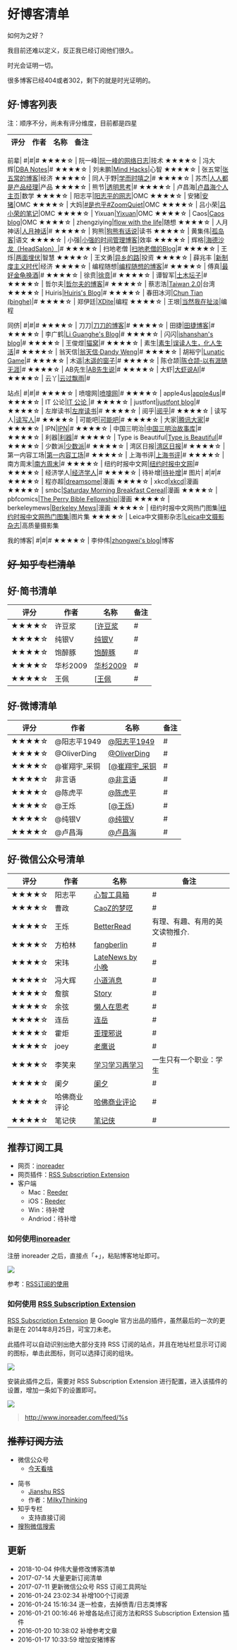 
# 好博客清单

如何为之好？

我目前还难以定义，反正我已经订阅他们很久。

时光会证明一切。

很多博客已经404或者302，剩下的就是时光证明的。

## 好·博客列表

注：顺序不分，尚未有评分维度，目前都是四星

评分   |  作者 | 名称    | 备注 
----- | ----- | ------ | -----

前辈| #|#|#
★★★★☆ | 阮一峰|[阮一峰的网络日志](http://www.ruanyifeng.com/blog/)|技术
★★★★☆ | 冯大辉|[DBA Notes](http://dbanotes.net/)|#
★★★★☆ | 刘未鹏|[Mind Hacks](http://mindhacks.cn)|心智
★★★★☆ | 张五常|[张五常的博客](http://blog.sina.com.cn/zhangwuchang)|经济
★★★★☆ | 同人于野|[学而时嘻之](http://www.geekonomics10000.com)|#
★★★★☆ | 苏杰|[人人都是产品经理](http://iamsujie.com)|产品
★★★★☆ | 熊节|[透明思考](http://gigix.thoughtworkers.org)|#
★★★★☆ | 卢昌海|[卢昌海个人主页](http://www.changhai.org)|数学
★★★★☆ | 阳志平|[阳志平的网志](http://www.yangzhiping.com)|OMC
★★★★☆ | 安猪|[安猪](http://anzhu.net/)|OMC
★★★★☆ | 大妈|[#是也乎#ZoomQuiet](http://blog.zoomquiet.io)|OMC
★★★★☆ | 吕小荣|[吕小荣的笔记](http://mednoter.com)|OMC
★★★★☆ | Yixuan|[Yixuan](http://yixuan.li/)|OMC
★★★★☆ | Caos|[Caos blog](http://blog.caos.me/)|OMC
★★★★☆ | zhengziying|[flow with the life](http://zhengziying.com)|随想
★★★★☆ | 人月神话|[人月神话](http://blog.sina.com.cn/cmmi)|#
★★★★☆ | 狗熊|[狗熊有话说](http://www.iclubkm.com/bearbigpodcast)|读书
★★★★☆ | 黄集伟|[孤岛客](http://www.huangjiwei.com/blog)|语文
★★★★☆ | 小强|[小强的时间管理博客](http://www.gtdlife.com)|效率
★★★★☆ | 辉格|[海德沙龙（HeadSalon）](http://headsalon.org/)|#
★★★★☆ | 扫地老僧 |[扫地老僧的Blog](http://www.doyj.com/)|#
★★★★☆ | 王烁|[两面埋伏](http://wangshuo.blog.caixin.com)|智慧
★★★★☆ | 王文勇|[异乡的路](http://wangwenyong.blog.caixin.com)|投资
★★★★☆ | 薛兆丰 |[新制度主义时代](http://xuezhaofeng.com/)|经济
★★★★☆ | 编程随想|[编程随想的博客](https://program-think.blogspot.com/)|#
★★★★☆ | 傅真|[最好金龟换酒](http://fz0512.com/)|#
★★★★☆ | 徐贲|[徐贲](http://blog.sina.com.cn/xubenblog)|#
★★★★☆ | 谭智军|[土木坛子](https://tumutanzi.com/)|#
★★★★☆ | 哲尔夫|[哲尔夫的博客](http://www.zeove.com/)|#
★★★★☆ | 蔡志浩|[Taiwan 2.0](http://taiwan.chtsai.org/)|台湾
★★★★☆ | Huiris|[Huiris's Blog](http://huiris.com/)|#
★★★★☆ | 春田冰河|[Chun Tian (binghe)](http://tianchunbinghe.blog.163.com/)|#
★★★★☆ | 郑伊廷|[XDite](http://blog.xdite.net/)|编程
★★★★☆ | 王垠|[当然我在扯淡](http://www.yinwang.org/)|编程

同侪| #|#|#
★★★★☆ | 刀刀|[刀刀的博客](http://wanyiping.com/)|#
★★★★☆ | 田捷|[田捷博客](http://violettianjie.com/)|#
★★★★☆ | 李广鹤|[Li Guanghe's Blog](https://liguanghe.github.io/)|#
★★★★☆ | 闪闪|[ishanshan's blog](http://ishanshan.top/)|#
★★★★☆ | 王俊煜|[猫窝](http://blog.wangjunyu.net/)|#
★★★★☆ | 素生|[素生|误读人生，化人生活](http://z.arlmy.me/)|#
★★★★☆ | 翁天信|[翁天信·Dandy Weng](https://www.dandyweng.com/)|#
★★★★☆ | 胡裕宁|[Lunatic Game](http://www.huyuning.com/)|#
★★★★☆ | 木遥|[木遥的窗子](http://blog.farmostwood.net)|#
★★★★☆ | 陈仓颉|[陈仓颉-以有涯随无涯](https://imzm.im)|#
★★★★☆ | AB先生|[AB先生说](https://absir.me)|#
★★★★☆ | 大虾|[大虾说AI](http://www.ramywu.com/)|#
★★★★☆ | 云丫|[云过飘雨](https://yunyadbis.github.io/)|#

站点| #|#|#
★★★★☆ | 喷嚏网|[喷嚏网](http://www.dapenti.com/)|#
★★★★☆ | apple4us|[apple4us](http://apple4us.com/)|#
★★★★☆ | IT 公论|[IT 公论 ](http://blog.itgonglun.com/)|#
★★★★☆ | justfont|[justfont blog](http://blog.justfont.com/)|#
★★★★☆ | 左岸读书|[左岸读书](http://www.zreading.cn)|#
★★★★☆ | 阅乎|[阅乎](http://yuehu.io/)|#
★★★★☆ | 读写人|[读写人](http://www.duxieren.com/)|#
★★★★☆ | 可能吧|[可能吧](https://kenengba.com/)|#
★★★★☆ | 大家|[腾讯大家](http://dajia.qq.com/)|#
★★★★☆ | IPN|[IPN](https://ipn.li/)|#
★★★★☆ | 中国三明治|[中国三明治故事库](http://story.china30s.com/)|#
★★★★☆ | 利器|[利器](http://liqi.io/)|#
★★★★☆ | Type is Beautiful|[Type is Beautiful](http://www.typeisbeautiful.com)|#
★★★★☆ | 少数派|[少数派](http://sspai.com/)|#
★★★★☆ | 湾区日报|[湾区日报](https://wanqu.co/)|#
★★★★☆ | 第一内容工场|[第一内容工场](http://www.zhengfawang.com/)|#
★★★★☆ | 上海书评|[上海书评](http://www.rssfull.net/rss/shanghaishuping.xml)|#
★★★★☆ | 南方周末|[南方周末](http://www.rssfull.net/rss/nfzmtop10.xml)|#
★★★★☆ | 纽约时报中文网|[纽约时报中文网](http://www.rssfull.net/rss/)|#
★★★★☆ | 经济学人|[经济学人](http://www.iwgc.cn/list/174)|#
★★★★☆ | 待补增|[待补增](http://www.cnfeat.com)|#
图片| #|#|#
★★★★☆ | 程亦超|[dreamsome](http://dreamsome.org/)|漫画
★★★★☆ | xkcd|[xkcd](http://xkcd.com/)|漫画
★★★★☆ | smbc|[Saturday Morning Breakfast Cereal](http://www.smbc-comics.com/)|漫画
★★★★☆ | pbfcomics|[The Perry Bible Fellowship](http://www.pbfcomics.com/)|漫画
★★★★☆ | berkeleymews|[Berkeley Mews](http://www.berkeleymews.com/)|漫画
★★★★☆ | 纽约时报中文网热门图集|[纽约时报中文网热门图集](http://www.rssfull.net/rss/nytimesphoto.xml)|图片集
★★★★☆ | Leica中文摄影杂志|[Leica中文摄影杂志](http://www.leica.org.cn/)|高质量摄影集

我的博客| #|#|#
★★★★☆ | 李仲伟|[zhongwei's blog](http://lizhongwei.me)|博客

## ~~好·知乎专栏清单~~

## 好·简书清单

评分   |  作者 | 名称    | 备注 
----- | ----- | ------ | -----
★★★★☆ | 许豆浆|[[许豆浆](https://www.jianshu.com/u/wqPA8S)|#
★★★★☆ | 纯银V|[纯银V](http://www.jianshu.com/users/c22ccc510fb9/latest_articles)|#
★★★★☆ | 饱醉豚|[饱醉豚](http://www.jianshu.com/users/rHypHw/latest_articles)|#
★★★★☆ | 华杉2009|[华杉2009](http://www.jianshu.com/u/d04e5c849512)|#
★★★★☆ | 王佩|[[王佩](http://www.jianshu.com/u/neLruC)|#


## 好·微博清单

评分   |  作者 | 名称    | 备注 
----- | ----- | ------ | -----
★★★★☆ | @阳志平1949|[@阳志平1949](http://sinacn.weibodangan.com/user/2074315842/)|#
★★★★☆ | @OliverDing|[@OliverDing](http://sinacn.weibodangan.com/user/1667781677/)|#
★★★★☆ | @崔翔宇_采铜|[[@崔翔宇_采铜](http://sinacn.weibodangan.com/user/1933460273/)|#
★★★★☆ | 非言语|[@非言语](http://sinacn.weibodangan.com/user/2053035235/)|#
★★★★☆ | @陈虎平|[@陈虎平](http://sinacn.weibodangan.com/user/2201566133/)|#
★★★★☆ | @王烁|[[@王烁](http://sinacn.weibodangan.com/user/1640307671/))|#
★★★★☆ | @纯银V|[@纯银V](http://sinacn.weibodangan.com/user/1134424202/)|#
★★★★☆ | @卢昌海|[@卢昌海](http://sinacn.weibodangan.com/user/2118883217/)|#


## 好·微信公众号清单

评分   |  作者 | 名称    | 备注 
----- | ----- | ------ | -----
★★★★☆ | 阳志平|[心智工具箱](https://mp.weixin.qq.com/profile?src=3&timestamp=1500018611&ver=1&signature=brx5HO*7wse6hN6BxHAMvbdE-AiggiJMejIgO0dzl6uNmra1HE*2WM7XxvTAHAPs34VXtvqQsqWqYOwoqZsu2Q==)|#
★★★★☆ | 曹政|[CaoZ的梦呓](http://www.cnfeat.com)|#
★★★★☆ | 王烁|[BetterRead](http://weixin.sogou.com/gzh?openid=oIWsFtzlPT6H1lBcujdXI4Fk3WYc&ext=3Q58_wfJO18ZYj1vuV3F1FgUyi_5KRcC-KTdBhTY2z9LYTqhCjmQxSLEV7m3huFh)|有理、有趣、有用的英文读物推介.
★★★★☆ | 方柏林|[fangberlin](http://weixin.sogou.com/gzh?openid=oIWsFt2jT4U8HWMaHJdC_Y8uKr3U&ext=3Q58_wfJO18px9yvxpOSD7sT2krZj1sC4MBlQrrH7sTZq3VCq3eIiUCPI-vL7E02)|#
★★★★☆ | 宋玮|[LateNews by 小晚](http://weixin.sogou.com/gzh?openid=oIWsFtzP3nM7iackTqbDR5fhUaQA&ext=3Q58_wfJO1_ArQibodIWxOqLWSRirr1OSZn0kpJjM4T0VJYXpPUZwCXqxPSHKy-r)|#
★★★★☆ | 冯大辉|[小道消息](http://weixin.sogou.com/gzh?openid=oIWsFt86NKeSGd_BQKp1GcDkYpv0&ext=3Q58_wfJO1_MbGkZCS5jJmvXlrXy1oB-RYBn31JzVmb_XWYOvvNYRViNGXfNSSAc)|#
★★★★☆ | 詹膑|[Story](http://weixin.sogou.com/gzh?openid=oIWsFt20HqopHFX35ncHqZxGPD4g&ext=3Q58_wfJO185QeYrjTK4AAi0RuyN6Xwqsk1-7MpVd4Ge4C7i3YkA8J1uCb15N3FY)|#
★★★★☆ | 余弦|[懒人在思考](http://weixin.sogou.com/gzh?openid=oIWsFtwo1az2FajUL609KV51jhrM&ext=3Q58_wfJO1950gStFM0ncZVPuIePW4yPsAPeMVsENQiwf8pI506ax4pgBrS-VC6V)|#
★★★★☆ | 连岳|[连岳](http://weixin.sogou.com/gzh?openid=oIWsFt0e_MEZmRrjEbLsh99_H13E&ext=3Q58_wfJO1-7D37KmQX3L6aSoNtOnKtycxLiHQWdZjR5wSKsvOhK8fYEQ2_Sc7Ju)|#
★★★★☆ | 霍炬|[歪理邪说](http://weixin.sogou.com/gzh?openid=oIWsFt3qoq0iKzqXrPeKhIujXtow&ext=3Q58_wfJO19FCynn6woLlGuXqi3LyN5yJ4bRWzmKoZKrXiLetbem6GgEcH5SB_T9)|#
★★★★☆ | joey|[老鹰说](http://weixin.sogou.com/gzh?openid=oIWsFtwpx4WaL2AzuAe1OmSHfB5Q&ext=3Q58_wfJO1_UpM45fU9gqc50y16N5MujHVkhbwSgWuinqZqc5GyIcwGJgRqcxw58)|#
★★★★☆ | 李笑来|[学习学习再学习](http://weixin.sogou.com/gzh?openid=oIWsFt6EIlPo4HTI9rVCO4Qr60Hc&ext=3Q58_wfJO1_0nmPYkCWFhIVWg9gxKadaEL8pKcbCI6yZ8PviM3fIbk6W2g0u408w)|一生只有一个职业：学生
★★★★☆ | 阑夕|[阑夕](http://www.cnfeat.com)|#
★★★★☆ | 哈佛商业评论|[哈佛商业评论](http://www.cnfeat.com)|#
★★★★☆ | 笔记侠|[笔记侠](http://www.cnfeat.com)|#

## 推荐订阅工具

- 网页：[inoreader](http://www.inoreader.com/)
- 网页插件：[RSS Subscription Extension](https://chrome.google.com/webstore/detail/rss-subscription-extensio/nlbjncdgjeocebhnmkbbbdekmmmcbfjd?utm_source=chrome-ntp-icon) 
- 客户端
	+ Mac：[Reeder](http://reederapp.com/)
	+ iOS：[Reeder](http://reederapp.com/)
	+ Win：待补增
	+ Andriod：待补增

### 如何使用[inoreader](http://www.inoreader.com/)

注册 inoreader 之后，直接点「+」，粘贴博客地址即可。

![](http://cnfeat.qiniudn.com/Image-000-11-05-10-01.png)

参考：[RSS订阅的使用](http://www.jianshu.com/p/a589bce7d7cf)


### 如何使用 [RSS Subscription Extension](https://chrome.google.com/webstore/detail/rss-subscription-extensio/nlbjncdgjeocebhnmkbbbdekmmmcbfjd?utm_source=chrome-ntp-icon)

[RSS Subscription Extension](https://chrome.google.com/webstore/detail/rss-subscription-extensio/nlbjncdgjeocebhnmkbbbdekmmmcbfjd?utm_source=chrome-ntp-icon) 是 Google 官方出品的插件，虽然最后的一次的更新是在 2014年8月25日，可宝刀未老。

此插件可以自动识别出绝大部分支持 RSS 订阅的站点，并且在地址栏显示可订阅的图标，单击此图标，则可以选择订阅的组块。

![](http://openmindclub.qiniudn.com/team/cnfeat/image/RSS-Subscription.jpg?imageMogr2/thumbnail/400x)

安装此插件之后，需要对 RSS Subscription Extension 进行配置，进入该插件的设置，增加一条如下的设置即可。

![](http://openmindclub.qiniudn.com/team/cnfeat/image/inoreader-setting.jpg)

> http://www.inoreader.com/feed/%s

## ~~推荐订阅方法~~

+ 微信公众号
	+ [今天看啥](http://www.jintiankansha.me/account/signup?invite_codeOJEFUUDLJR)
- 简书
	- [Jianshu RSS](http://jianshu.milkythinking.com/)
	+ 作者：[MilkyThinking](http://milkythinking.com/)
- 知乎专栏
	+ 支持直接订阅
- [搜狗微信搜索](http://weixin.sogou.com/)

## 更新

- 2018-10-04 仲伟大量修改博客清单
- 2017-07-14 大量更新订阅清单
- 2017-07-11 更新微信公众号 RSS 订阅工具网址
- 2016-01-24 23:02:34 补增100个订阅源
- 2016-01-24 15:16:34 逐一检查，去掉愤青/日志类博客
- 2016-01-21 00:16:46 补增各站点订阅方法和RSS Subscription Extension 插件
- 2016-01-20 10:38:02 补增参考文章
- 2016-01-17 10:33:59 增加安猪博客
